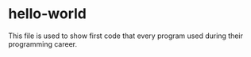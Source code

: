 # hello-world
This file is used to show first code that every program used during their programming career. 
